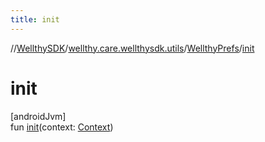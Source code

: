 ```yaml
---
title: init
---
```

//[WellthySDK](../../../index.html)/[wellthy.care.wellthysdk.utils](../index.html)/[WellthyPrefs](index.html)/[init](init.html)



# init



[androidJvm]\
fun [init](init.html)(context: [Context](https://developer.android.com/reference/kotlin/android/content/Context.html))




